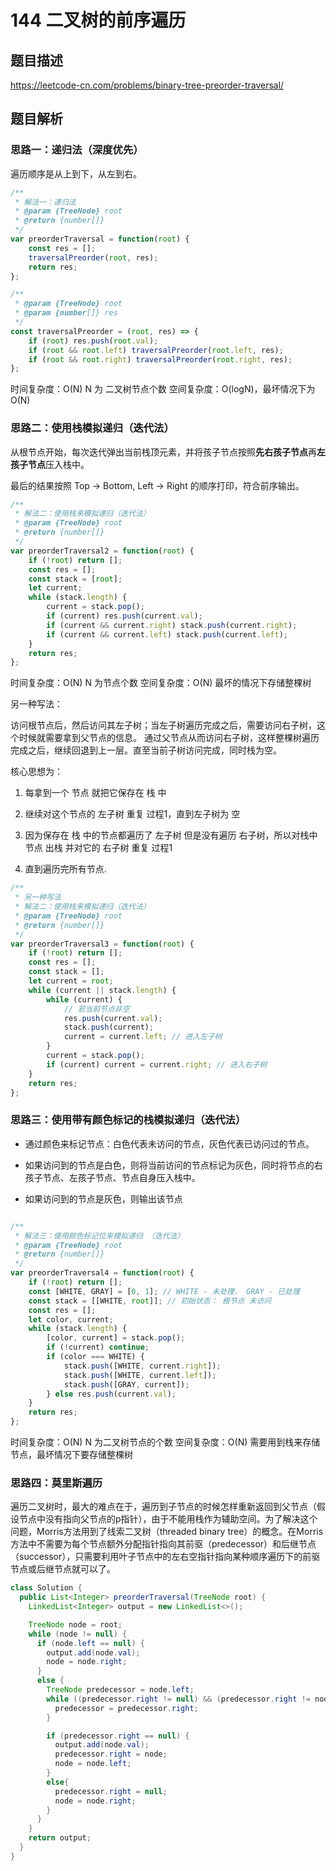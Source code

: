 # 144 二叉树的前序遍历

## 题目描述

<https://leetcode-cn.com/problems/binary-tree-preorder-traversal/>

## 题目解析

### 思路一：递归法（深度优先）

遍历顺序是从上到下，从左到右。

```js
/**
 * 解法一：递归法
 * @param {TreeNode} root
 * @return {number[]}
 */
var preorderTraversal = function(root) {
    const res = [];
    traversalPreorder(root, res);
    return res;
};

/**
 * @param {TreeNode} root
 * @param {number[]} res
 */
const traversalPreorder = (root, res) => {
    if (root) res.push(root.val);
    if (root && root.left) traversalPreorder(root.left, res);
    if (root && root.right) traversalPreorder(root.right, res);
};
```

时间复杂度：O(N) N 为 二叉树节点个数
空间复杂度：O(logN)，最坏情况下为O(N)

### 思路二：使用栈模拟递归（迭代法）

从根节点开始，每次迭代弹出当前栈顶元素，并将孩子节点按照**先右孩子节点**再**左孩子节点**压入栈中。

最后的结果按照 Top -> Bottom, Left -> Right 的顺序打印，符合前序输出。

```js
/**
 * 解法二：使用栈来模拟递归（迭代法）
 * @param {TreeNode} root
 * @return {number[]}
 */
var preorderTraversal2 = function(root) {
    if (!root) return [];
    const res = [];
    const stack = [root];
    let current;
    while (stack.length) {
        current = stack.pop();
        if (current) res.push(current.val);
        if (current && current.right) stack.push(current.right);
        if (current && current.left) stack.push(current.left);
    }
    return res;
};
```

时间复杂度：O(N) N 为节点个数
空间复杂度：O(N) 最坏的情况下存储整棵树

另一种写法：

访问根节点后，然后访问其左子树；当左子树遍历完成之后，需要访问右子树，这个时候就需要拿到父节点的信息。
通过父节点从而访问右子树，这样整棵树遍历完成之后，继续回退到上一层。直至当前子树访问完成，同时栈为空。

核心思想为：

1. 每拿到一个 节点 就把它保存在 栈 中

2. 继续对这个节点的 左子树 重复 过程1，直到左子树为 空

3. 因为保存在 栈 中的节点都遍历了 左子树 但是没有遍历 右子树，所以对栈中节点 出栈 并对它的 右子树 重复 过程1

4. 直到遍历完所有节点.

```js
/**
 * 另一种写法
 * 解法二：使用栈来模拟递归（迭代法）
 * @param {TreeNode} root
 * @return {number[]}
 */
var preorderTraversal3 = function(root) {
    if (!root) return [];
    const res = [];
    const stack = [];
    let current = root;
    while (current || stack.length) {
        while (current) {
            // 若当前节点非空
            res.push(current.val);
            stack.push(current);
            current = current.left; // 进入左子树
        }
        current = stack.pop();
        if (current) current = current.right; // 进入右子树
    }
    return res;
};
```

### 思路三：使用带有颜色标记的栈模拟递归（迭代法）

- 通过颜色来标记节点：白色代表未访问的节点，灰色代表已访问过的节点。

- 如果访问到的节点是白色，则将当前访问的节点标记为灰色，同时将节点的右孩子节点、左孩子节点、节点自身压入栈中。

- 如果访问到的节点是灰色，则输出该节点

```js

/**
 * 解法三：使用颜色标记位来模拟递归 （迭代法）
 * @param {TreeNode} root
 * @return {number[]}
 */
var preorderTraversal4 = function(root) {
    if (!root) return [];
    const [WHITE, GRAY] = [0, 1]; // WHITE - 未处理， GRAY - 已处理
    const stack = [[WHITE, root]]; // 初始状态： 根节点 未访问
    const res = [];
    let color, current;
    while (stack.length) {
        [color, current] = stack.pop();
        if (!current) continue;
        if (color === WHITE) {
            stack.push([WHITE, current.right]);
            stack.push([WHITE, current.left]);
            stack.push([GRAY, current]);
        } else res.push(current.val);
    }
    return res;
};
```

时间复杂度：O(N) N 为二叉树节点的个数
空间复杂度：O(N) 需要用到栈来存储节点，最坏情况下要存储整棵树

### 思路四：莫里斯遍历

遍历二叉树时，最大的难点在于，遍历到子节点的时候怎样重新返回到父节点（假设节点中没有指向父节点的p指针），由于不能用栈作为辅助空间。为了解决这个问题，Morris方法用到了线索二叉树（threaded binary tree）的概念。在Morris方法中不需要为每个节点额外分配指针指向其前驱（predecessor）和后继节点（successor），只需要利用叶子节点中的左右空指针指向某种顺序遍历下的前驱节点或后继节点就可以了。

```java
class Solution {
  public List<Integer> preorderTraversal(TreeNode root) {
    LinkedList<Integer> output = new LinkedList<>();

    TreeNode node = root;
    while (node != null) {
      if (node.left == null) {
        output.add(node.val);
        node = node.right;
      }
      else {
        TreeNode predecessor = node.left;
        while ((predecessor.right != null) && (predecessor.right != node)) {
          predecessor = predecessor.right;
        }

        if (predecessor.right == null) {
          output.add(node.val);
          predecessor.right = node;
          node = node.left;
        }
        else{
          predecessor.right = null;
          node = node.right;
        }
      }
    }
    return output;
  }
}
```
